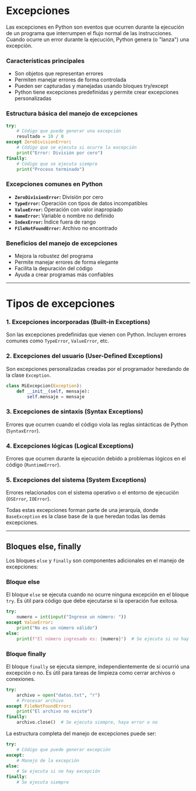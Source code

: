 # Excepciones

Las excepciones en Python son eventos que ocurren durante la ejecución de un programa que interrumpen el flujo normal de las instrucciones. Cuando ocurre un error durante la ejecución, Python genera (o "lanza") una excepción.

### Características principales

- Son objetos que representan errores
- Permiten manejar errores de forma controlada
- Pueden ser capturadas y manejadas usando bloques try/except
- Python tiene excepciones predefinidas y permite crear excepciones personalizadas

### Estructura básica del manejo de excepciones

```python
try:
    # Código que puede generar una excepción
    resultado = 10 / 0
except ZeroDivisionError:
    # Código que se ejecuta si ocurre la excepción
    print("Error: División por cero")
finally:
    # Código que se ejecuta siempre
    print("Proceso terminado")
```

### Excepciones comunes en Python

- **`ZeroDivisionError`:** División por cero
- **`TypeError`:** Operación con tipos de datos incompatibles
- **`ValueError`:** Operación con valor inapropiado
- **`NameError`:** Variable o nombre no definido
- **`IndexError`:** Índice fuera de rango
- **`FileNotFoundError`:** Archivo no encontrado

### Beneficios del manejo de excepciones

- Mejora la robustez del programa
- Permite manejar errores de forma elegante
- Facilita la depuración del código
- Ayuda a crear programas más confiables

---

# Tipos de excepciones

### 1. Excepciones incorporadas (Built-in Exceptions)

Son las excepciones predefinidas que vienen con Python. Incluyen errores comunes como `TypeError`, `ValueError`, etc.

### 2. Excepciones del usuario (User-Defined Exceptions)

Son excepciones personalizadas creadas por el programador heredando de la clase `Exception`.

```python
class MiExcepcion(Exception):
    def __init__(self, mensaje):
        self.mensaje = mensaje
```

### 3. Excepciones de sintaxis (Syntax Exceptions)

Errores que ocurren cuando el código viola las reglas sintácticas de Python (`SyntaxError`).

### 4. Excepciones lógicas (Logical Exceptions)

Errores que ocurren durante la ejecución debido a problemas lógicos en el código (`RuntimeError`).

### 5. Excepciones del sistema (System Exceptions)

Errores relacionados con el sistema operativo o el entorno de ejecución (`OSError`, `IOError`).

Todas estas excepciones forman parte de una jerarquía, donde `BaseException` es la clase base de la que heredan todas las demás excepciones.

---

## Bloques else, finally

Los bloques `else` y `finally` son componentes adicionales en el manejo de excepciones:

### Bloque else

El bloque `else` se ejecuta cuando no ocurre ninguna excepción en el bloque `try`. Es útil para código que debe ejecutarse si la operación fue exitosa.

```python
try:
    numero = int(input("Ingrese un número: "))
except ValueError:
    print("No es un número válido")
else:
    print(f"El número ingresado es: {numero}")  # Se ejecuta si no hay error
```

### Bloque finally

El bloque `finally` se ejecuta siempre, independientemente de si ocurrió una excepción o no. Es útil para tareas de limpieza como cerrar archivos o conexiones.

```python
try:
    archivo = open("datos.txt", "r")
    # Procesar archivo
except FileNotFoundError:
    print("El archivo no existe")
finally:
    archivo.close()  # Se ejecuta siempre, haya error o no
```

La estructura completa del manejo de excepciones puede ser:

```python
try:
    # Código que puede generar excepción
except:
    # Manejo de la excepción
else:
    # Se ejecuta si no hay excepción
finally:
    # Se ejecuta siempre
```